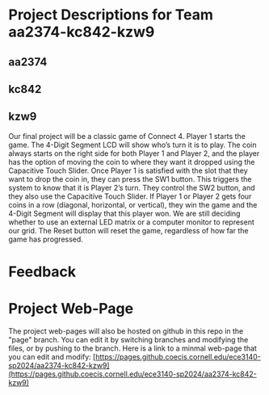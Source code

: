 # Project Descriptions for Team aa2374-kc842-kzw9

## aa2374
## kc842
## kzw9
Our final project will be a classic game of Connect 4. Player 1 starts the game. The 4-Digit Segment LCD will show who’s turn it is to play. The coin always starts on the right side for both Player 1 and Player 2, and the player has the option of moving the coin to where they want it dropped using the Capacitive Touch Slider. Once Player 1 is satisfied with the slot that they want to drop the coin in, they can press the SW1 button. This triggers the system to know that it is Player 2’s turn. They control the SW2 button, and they also use the Capacitive Touch Slider. If Player 1 or Player 2 gets four coins in a row (diagonal, horizontal, or vertical), they win the game and the 4-Digit Segment will display that this player won. We are still deciding whether to use an external LED matrix or a computer monitor to represent our grid. The Reset button will reset the game, regardless of how far the game has progressed.
# Feedback
# Project Web-Page

The project web-pages will also be hosted on github in this repo in the "page" branch. You can edit it by switching branches and modifying the files, or by pushing to the branch. Here is a link to a minmal web-page that you can edit and modify: [https://pages.github.coecis.cornell.edu/ece3140-sp2024/aa2374-kc842-kzw9](https://pages.github.coecis.cornell.edu/ece3140-sp2024/aa2374-kc842-kzw9)
